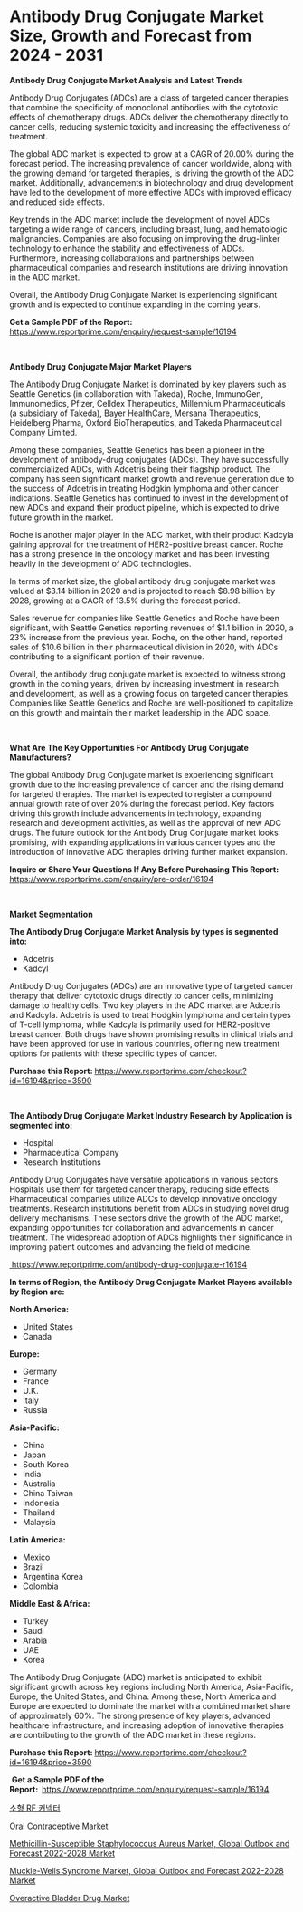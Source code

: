 <p><h1>Antibody Drug Conjugate Market Size, Growth and Forecast from 2024 - 2031</h1></p><p><strong>Antibody Drug Conjugate Market Analysis and Latest Trends</strong></p>
<p><p>Antibody Drug Conjugates (ADCs) are a class of targeted cancer therapies that combine the specificity of monoclonal antibodies with the cytotoxic effects of chemotherapy drugs. ADCs deliver the chemotherapy directly to cancer cells, reducing systemic toxicity and increasing the effectiveness of treatment.</p><p>The global ADC market is expected to grow at a CAGR of 20.00% during the forecast period. The increasing prevalence of cancer worldwide, along with the growing demand for targeted therapies, is driving the growth of the ADC market. Additionally, advancements in biotechnology and drug development have led to the development of more effective ADCs with improved efficacy and reduced side effects.</p><p>Key trends in the ADC market include the development of novel ADCs targeting a wide range of cancers, including breast, lung, and hematologic malignancies. Companies are also focusing on improving the drug-linker technology to enhance the stability and effectiveness of ADCs. Furthermore, increasing collaborations and partnerships between pharmaceutical companies and research institutions are driving innovation in the ADC market.</p><p>Overall, the Antibody Drug Conjugate Market is experiencing significant growth and is expected to continue expanding in the coming years.</p></p>
<p><strong>Get a Sample PDF of the Report:&nbsp;</strong> <a href="https://www.reportprime.com/enquiry/request-sample/16194">https://www.reportprime.com/enquiry/request-sample/16194</a></p>
<p>&nbsp;</p>
<p><strong>Antibody Drug Conjugate Major Market Players</strong></p>
<p><p>The Antibody Drug Conjugate Market is dominated by key players such as Seattle Genetics (in collaboration with Takeda), Roche, ImmunoGen, Immunomedics, Pfizer, Celldex Therapeutics, Millennium Pharmaceuticals (a subsidiary of Takeda), Bayer HealthCare, Mersana Therapeutics, Heidelberg Pharma, Oxford BioTherapeutics, and Takeda Pharmaceutical Company Limited. </p><p>Among these companies, Seattle Genetics has been a pioneer in the development of antibody-drug conjugates (ADCs). They have successfully commercialized ADCs, with Adcetris being their flagship product. The company has seen significant market growth and revenue generation due to the success of Adcetris in treating Hodgkin lymphoma and other cancer indications. Seattle Genetics has continued to invest in the development of new ADCs and expand their product pipeline, which is expected to drive future growth in the market.</p><p>Roche is another major player in the ADC market, with their product Kadcyla gaining approval for the treatment of HER2-positive breast cancer. Roche has a strong presence in the oncology market and has been investing heavily in the development of ADC technologies.</p><p>In terms of market size, the global antibody drug conjugate market was valued at $3.14 billion in 2020 and is projected to reach $8.98 billion by 2028, growing at a CAGR of 13.5% during the forecast period. </p><p>Sales revenue for companies like Seattle Genetics and Roche have been significant, with Seattle Genetics reporting revenues of $1.1 billion in 2020, a 23% increase from the previous year. Roche, on the other hand, reported sales of $10.6 billion in their pharmaceutical division in 2020, with ADCs contributing to a significant portion of their revenue. </p><p>Overall, the antibody drug conjugate market is expected to witness strong growth in the coming years, driven by increasing investment in research and development, as well as a growing focus on targeted cancer therapies. Companies like Seattle Genetics and Roche are well-positioned to capitalize on this growth and maintain their market leadership in the ADC space.</p></p>
<p>&nbsp;</p>
<p><strong>What Are The Key Opportunities For Antibody Drug Conjugate Manufacturers?</strong></p>
<p><p>The global Antibody Drug Conjugate market is experiencing significant growth due to the increasing prevalence of cancer and the rising demand for targeted therapies. The market is expected to register a compound annual growth rate of over 20% during the forecast period. Key factors driving this growth include advancements in technology, expanding research and development activities, as well as the approval of new ADC drugs. The future outlook for the Antibody Drug Conjugate market looks promising, with expanding applications in various cancer types and the introduction of innovative ADC therapies driving further market expansion.</p></p>
<p><strong>Inquire or Share Your Questions If Any Before Purchasing This Report:</strong> <a href="https://www.reportprime.com/enquiry/pre-order/16194">https://www.reportprime.com/enquiry/pre-order/16194</a></p>
<p>&nbsp;</p>
<p><strong>Market Segmentation</strong></p>
<p><strong>The Antibody Drug Conjugate Market Analysis by types is segmented into:</strong></p>
<p><ul><li>Adcetris</li><li>Kadcyl</li></ul></p>
<p><p>Antibody Drug Conjugates (ADCs) are an innovative type of targeted cancer therapy that deliver cytotoxic drugs directly to cancer cells, minimizing damage to healthy cells. Two key players in the ADC market are Adcetris and Kadcyla. Adcetris is used to treat Hodgkin lymphoma and certain types of T-cell lymphoma, while Kadcyla is primarily used for HER2-positive breast cancer. Both drugs have shown promising results in clinical trials and have been approved for use in various countries, offering new treatment options for patients with these specific types of cancer.</p></p>
<p><strong>Purchase this Report:&nbsp;</strong><a href="https://www.reportprime.com/checkout?id=16194&price=3590">https://www.reportprime.com/checkout?id=16194&price=3590</a></p>
<p>&nbsp;</p>
<p><strong>The Antibody Drug Conjugate Market Industry Research by Application is segmented into:</strong></p>
<p><ul><li>Hospital</li><li>Pharmaceutical Company</li><li>Research Institutions</li></ul></p>
<p><p>Antibody Drug Conjugates have versatile applications in various sectors. Hospitals use them for targeted cancer therapy, reducing side effects. Pharmaceutical companies utilize ADCs to develop innovative oncology treatments. Research institutions benefit from ADCs in studying novel drug delivery mechanisms. These sectors drive the growth of the ADC market, expanding opportunities for collaboration and advancements in cancer treatment. The widespread adoption of ADCs highlights their significance in improving patient outcomes and advancing the field of medicine.</p></p>
<p><a href="https://www.reportprime.com/antibody-drug-conjugate-r16194">&nbsp;https://www.reportprime.com/antibody-drug-conjugate-r16194</a></p>
<p><strong>In terms of Region, the Antibody Drug Conjugate Market Players available by Region are:</strong></p>
<p>
    <p> <strong> North America: </strong>
        <ul>
            <li>United States</li>
            <li>Canada</li>
        </ul>
        </p> 
    <p> <strong> Europe: </strong>
        <ul>
            <li>Germany</li>
            <li>France</li>
            <li>U.K.</li>
            <li>Italy</li>
            <li>Russia</li>
        </ul>
        </p> 
    <p> <strong> Asia-Pacific: </strong>
        <ul>
            <li>China</li>
            <li>Japan</li>
            <li>South Korea</li>
            <li>India</li>
            <li>Australia</li>
            <li>China Taiwan</li>
            <li>Indonesia</li>
            <li>Thailand</li>
            <li>Malaysia</li>
        </ul>
        </p> 
    <p> <strong> Latin America: </strong>
        <ul>
            <li>Mexico</li>
            <li>Brazil</li>
            <li>Argentina Korea</li>
            <li>Colombia</li>
        </ul>
        </p> 
    <p> <strong> Middle East & Africa: </strong>
        <ul>
            <li>Turkey</li>
            <li>Saudi</li>
            <li>Arabia</li>
            <li>UAE</li>
            <li>Korea</li>
        </ul>
    </p>
    </p>
<p><p>The Antibody Drug Conjugate (ADC) market is anticipated to exhibit significant growth across key regions including North America, Asia-Pacific, Europe, the United States, and China. Among these, North America and Europe are expected to dominate the market with a combined market share of approximately 60%. The strong presence of key players, advanced healthcare infrastructure, and increasing adoption of innovative therapies are contributing to the growth of the ADC market in these regions.</p></p>
<p><strong>Purchase this Report: </strong><a href="https://www.reportprime.com/checkout?id=16194&price=3590">https://www.reportprime.com/checkout?id=16194&price=3590</a></p>
<p>&nbsp;<strong>Get a Sample PDF of the Report:&nbsp;&nbsp;</strong><a href="https://www.reportprime.com/enquiry/request-sample/16194">https://www.reportprime.com/enquiry/request-sample/16194</a></p>
<p><strong></strong></p>
<p><p><a href="https://medium.com/@gabrielblanda5656/%EB%AF%B8%EC%84%B8%ED%95%9C-rf-%EC%BB%A4%EB%84%A5%ED%84%B0-%EC%8B%9C%EC%9E%A5-%EC%97%AD%ED%95%99-%ED%83%90%EC%83%89-2024%EB%85%84%EB%B6%80%ED%84%B0-2031%EB%85%84%EA%B9%8C%EC%A7%80-%EB%AF%B8%EC%84%B8%ED%95%9C-rf-%EC%BB%A4%EB%84%A5%ED%84%B0-%EC%8B%9C%EC%9E%A5%EC%9D%98-%EC%88%98%EC%9D%B5-%EB%B6%84%EC%84%9D-%EB%B0%8F-%EC%84%B1%EC%9E%A5-%EC%A0%84%EB%A7%9D-c8aa131363ad">소형 RF 커넥터</a></p><p><a href="https://github.com/CliffMedina6/Market-Research-Report-List-6/blob/main/oral-contraceptive-market.md">Oral Contraceptive Market</a></p><p><a href="https://issuu.com/reportprime-2/docs/methicillin-susceptible-staphylococ_24b388c65a2a92">Methicillin-Susceptible Staphylococcus Aureus Market, Global Outlook and Forecast 2022-2028 Market</a></p><p><a href="https://issuu.com/reportprime-2/docs/muckle-wells-syndrome-market-global_e37f35869cc1f7">Muckle-Wells Syndrome Market, Global Outlook and Forecast 2022-2028 Market</a></p><p><a href="https://github.com/hrhzhypq19/Market-Research-Report-List-1/blob/main/overactive-bladder-drug-market.md">Overactive Bladder Drug Market</a></p></p>